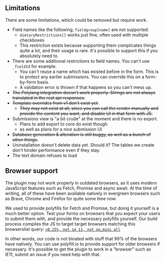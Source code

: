 ## Limitations

There are some limitations, which could be removed but require work.

- Field names like the following; `fieldgroup[name]` are not supported.
  - `dietaryRestrictions[]` works just fine, often used with multiple checkboxes
  - This restriction exists because supporting them complicates things quite a lot, and their usage is rare. It's possible to support this if you absolutely need to.
- There are some additional restrictions to field names. You can't use `_fieldId` for example.
  - You can't reuse a name which has existed before in the form. This is to protect any earlier submissions. You can override this on a form-by-form basis.
  - A validation error is thrown if that happens so you can't mess up.
- ~~The Polylang integration doesn't work properly. Strings are not always translated in the rest api responses.~~
- ~~Template overrides from v1 don't exist yet.~~
  - ~~They may not exist at all, since you can call the render manually and provide the content you want, and disable UI in that form with JS.~~
- Submissions view is "a bit crude" at the moment and there is no export.
  - Plans to add export to core do exist though
  - as well as plans for a nice submission UI
- ~~Database generation & alteration is still buggy, as well as a bunch of other things.~~
- Uninstallation doesn't delete data yet. Should it? The tables we create don't hinder performance even if they stay.
- The text domain refuses to load

## Browser support

The plugin may not work properly in outdated browsers, as it uses modern JavaScript features such as Fetch, Promise and async await. At the time of writing, all of these have been available natively in evergreen browsers such as Brave, Chrome and Firefox for quite some time now.

We used to provide polyfills for Fetch and Promise, but doing it yourself is a much better option. Test your forms on browsers that you expect your users to submit them with, and provide the necessary polyfills yourself. Our build process compiles the JS to target target browsers matching this browserslist query: [`>0.25%, not ie 11, not op_mini all`](https://jamie.build/last-2-versions)

In other words, our code is not bloated with stuff that 99% of the browsers have natively. You can use polyfill.io to provide support for older browsers if necessary. It's possible to get the plugin to work in a "browser" such as IE11, submit an issue if you need help with that.
